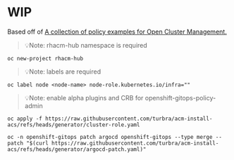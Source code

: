
# WIP
Based off of [A collection of policy examples for Open Cluster Management.]( https://github.com/open-cluster-management-io/policy-collection/tree/main/policygenerator/policy-sets/community/acs-secure)

> 💡Note: rhacm-hub namespace is required
 ```
oc new-project rhacm-hub
```

> 💡Note: labels are required
 ```
oc label node <node-name> node-role.kubernetes.io/infra=""
```

> 💡Note: enable alpha plugins and CRB for openshift-gitops-policy-admin
 ```
oc apply -f https://raw.githubusercontent.com/turbra/acm-install-acs/refs/heads/generator/cluster-role.yaml

oc -n openshift-gitops patch argocd openshift-gitops --type merge --patch "$(curl https://raw.githubusercontent.com/turbra/acm-install-acs/refs/heads/generator/argocd-patch.yaml)"
```

